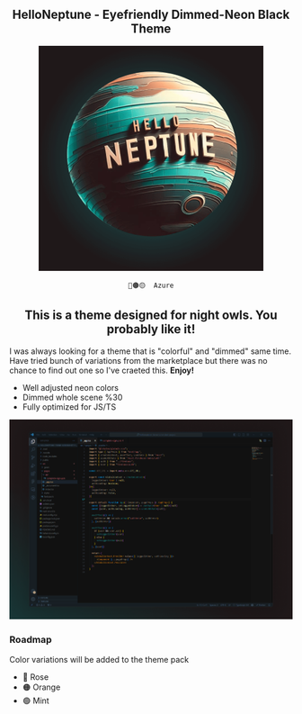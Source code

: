 <div align="center">

## HelloNeptune - Eyefriendly Dimmed-Neon Black Theme

![Theme Screenshot](helloneptune.png)

    🔵🟤🟡  Azure

     
## This is a theme designed for night owls. You probably like it!

</div>

I was always looking for a theme that is "colorful" and "dimmed" same time. Have tried bunch of variations from the marketplace but there was no chance to find out one so I've craeted this. **Enjoy!**

* Well adjusted neon colors
* Dimmed whole scene %30
* Fully optimized for JS/TS 

<div align="center">

![Theme Screenshot](example-azure.png)

</div>

### Roadmap
Color variations will be added to the theme pack

* 🔴 Rose 
* 🟠 Orange 
* 🟢 Mint 
